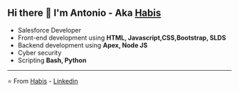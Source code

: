 ## Hi there 👋 I'm Antonio - Aka [Habis](https://github.com/Habis)

- Salesforce Developer
- Front-end development using **HTML, Javascript,CSS,Bootstrap, SLDS**
- Backend development using **Apex, Node JS**
- Cyber security
- Scripting **Bash, Python**

---

⭐️ From [Habis](https://github.com/Habis) - [Linkedin](https://es.linkedin.com/in/antonio-pardo-corral-658071145)

<!---
Habis/Habis is a ✨ special ✨ repository because its `README.md` (this file) appears on your GitHub profile.
You can click the Preview link to take a look at your changes.
--->

